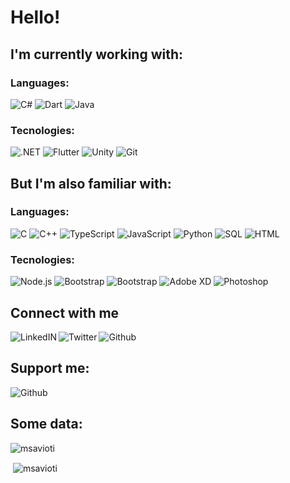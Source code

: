 # Hello!

## I'm currently working with:  

### Languages:

![C#](https://img.shields.io/badge/-C%23-3d3d3d?style=plastic&logo=c-sharp)
![Dart](https://img.shields.io/badge/-Dart-3d3d3d?style=plastic&logo=dart)
![Java](https://img.shields.io/badge/-Java-3d3d3d?style=plastic&logo=java)

### Tecnologies:  

![.NET](https://img.shields.io/badge/-.NET-3d3d3d?style=plastic&logo=.net)
![Flutter](https://img.shields.io/badge/-Flutter-3d3d3d?style=plastic&logo=flutter)
![Unity](https://img.shields.io/badge/-Unity-3d3d3d?style=plastic&logo=unity)
![Git](https://img.shields.io/badge/-Git-3d3d3d?style=plastic&logo=git)

## But I'm also familiar with:  

### Languages:  

![C](https://img.shields.io/badge/-C-3d3d3d?style=plastic&logo=c)
![C++](https://img.shields.io/badge/-C++-3d3d3d?style=plastic&logo=c%2B%2B)
![TypeScript](https://img.shields.io/badge/-TypeScript-3d3d3d?style=plastic&logo=typescript)
![JavaScript](https://img.shields.io/badge/-JavaScript-3d3d3d?style=plastic&logo=javascript)
![Python](https://img.shields.io/badge/-Python-3d3d3d?style=plastic&logo=python)
![SQL](https://img.shields.io/badge/-SQL-3d3d3d?style=plastic&logo=mysql)
![HTML](https://img.shields.io/badge/-HTML-3d3d3d?style=plastic&logo=html5)

### Tecnologies: 

![Node.js](https://img.shields.io/badge/-Node.js-3d3d3d?style=plastic&logo=node.js&logoColor=339933)
![Bootstrap](https://img.shields.io/badge/-MySQL-3d3d3d?style=plastic&logo=mysql)
![Bootstrap](https://img.shields.io/badge/-Bootstrap-3d3d3d?style=plastic&logo=bootstrap)
![Adobe XD](https://img.shields.io/badge/-Adobe%20XD-3d3d3d?style=plastic&logo=adobe-xd)
![Photoshop](https://img.shields.io/badge/-Photoshop-3d3d3d?style=plastic&logo=adobe-photoshop)

## Connect with me

<a target="_blank" href="https://www.linkedin.com/in/angelo-savioti">
  <img align="left" alt="LinkedIN" src="https://img.shields.io/badge/-LinkedIn-3d3d3d?style=social&logo=linkedin" />
<a target="_blank" href="https://twitter.com/MSavioti">
  <img align="left" alt="Twitter" src="https://img.shields.io/badge/-Twitter-3d3d3d?style=social&logo=twitter" />
<a target="_blank" href="https://github.com/MSavioti">
  <img align="left" alt="Github" src="https://img.shields.io/badge/-Github-3d3d3d?style=social&logo=github" /><a/><br>

## Support me:  

<a target="_blank" href="https://www.buymeacoffee.com/msavioti">
  <img align="left" alt="Github" src="https://img.shields.io/badge/-Buy%20me%20a%20coffee-3d3d3d?style=social&logo=buy-me-a-coffee" /><a/><br>
  
## Some data:

<p><img align="center" src="https://github-readme-stats.vercel.app/api/top-langs?username=msavioti&show_icons=true&locale=en&layout=compact" alt="msavioti" /></p>

<p>&nbsp;<img align="center" src="https://github-readme-stats.vercel.app/api?username=msavioti&show_icons=true&locale=en" alt="msavioti" /></p>